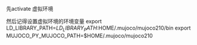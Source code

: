 先activate 虚拟环境

然后记得设置虚拟环境的环境变量 
export LD_LIBRARY_PATH=$LD_LIBRARY_PATH:$HOME/.mujoco/mujoco210/bin
export MUJOCO_PY_MUJOCO_PATH=$HOME/.mujoco/mujoco210